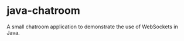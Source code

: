java-chatroom
=============

A small chatroom application to demonstrate the use of WebSockets in Java.
